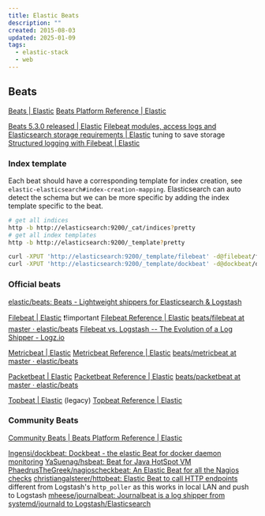 ```yaml
---
title: Elastic Beats
description: ""
created: 2015-08-03
updated: 2025-01-09
tags:
  - elastic-stack
  - web
---
```


## Beats

[Beats | Elastic](https://www.elastic.co/products/beats)
[Beats Platform Reference | Elastic](https://www.elastic.co/guide/en/beats/libbeat/current/index.html)

[Beats 5.3.0 released | Elastic](https://www.elastic.co/blog/beats-5-3-0-released)
[Filebeat modules, access logs and Elasticsearch storage requirements | Elastic](https://www.elastic.co/blog/filebeat-modiles-access-logs-and-elasticsearch-storage-requirements) tuning to save storage
[Structured logging with Filebeat | Elastic](https://www.elastic.co/blog/structured-logging-filebeat)

### Index template

Each beat should have a corresponding template for index creation, see `elastic-elasticsearch#index-creation-mapping`.
Elasticsearch can auto detect the schema but we can be more specific by adding the index template specific to the beat.

```sh
# get all indices
http -b http://elasticsearch:9200/_cat/indices?pretty
# get all index templates
http -b http://elasticsearch:9200/_template?pretty

curl -XPUT 'http://elasticsearch:9200/_template/filebeat' -d@filebeat/filebeat.template.json
curl -XPUT 'http://elasticsearch:9200/_template/dockbeat' -d@dockbeat/dockbeat.template.json
```

### Official beats

[elastic/beats: Beats - Lightweight shippers for Elasticsearch & Logstash](https://github.com/elastic/beats)

[Filebeat | Elastic](https://www.elastic.co/products/beats/filebeat) ❗!important
[Filebeat Reference | Elastic](https://www.elastic.co/guide/en/beats/filebeat/current/index.html)
[beats/filebeat at master · elastic/beats](https://github.com/elastic/beats/tree/master/filebeat)
[Filebeat vs. Logstash -- The Evolution of a Log Shipper - Logz.io](https://logz.io/blog/filebeat-vs-logstash/)

[Metricbeat | Elastic](https://www.elastic.co/downloads/beats/metricbeat)
[Metricbeat Reference | Elastic](https://www.elastic.co/guide/en/beats/metricbeat/current/index.html)
[beats/metricbeat at master · elastic/beats](https://github.com/elastic/beats/tree/master/metricbeat)

[Packetbeat | Elastic](https://www.elastic.co/products/beats/packetbeat)
[Packetbeat Reference | Elastic](https://www.elastic.co/guide/en/beats/packetbeat/current/index.html)
[beats/packetbeat at master · elastic/beats](https://github.com/elastic/beats/tree/master/packetbeat)

[Topbeat | Elastic](https://www.elastic.co/products/beats/topbeat) (legacy)
[Topbeat Reference | Elastic](https://www.elastic.co/guide/en/beats/topbeat/current/index.html)

### Community Beats

[Community Beats | Beats Platform Reference | Elastic](https://www.elastic.co/guide/en/beats/libbeat/master/community-beats.html)

[Ingensi/dockbeat: Dockbeat - the elastic Beat for docker daemon monitoring](https://github.com/Ingensi/dockbeat)
[YaSuenag/hsbeat: Beat for Java HotSpot VM](https://github.com/YaSuenag/hsbeat)
[PhaedrusTheGreek/nagioscheckbeat: An Elastic Beat for all the Nagios checks](https://github.com/PhaedrusTheGreek/nagioscheckbeat)
[christiangalsterer/httpbeat: Elastic Beat to call HTTP endpoints](https://github.com/christiangalsterer/httpbeat) different from Logstash's `http_poller` as this works in local LAN and push to Logstash
[mheese/journalbeat: Journalbeat is a log shipper from systemd/journald to Logstash/Elasticsearch](https://github.com/mheese/journalbeat)
